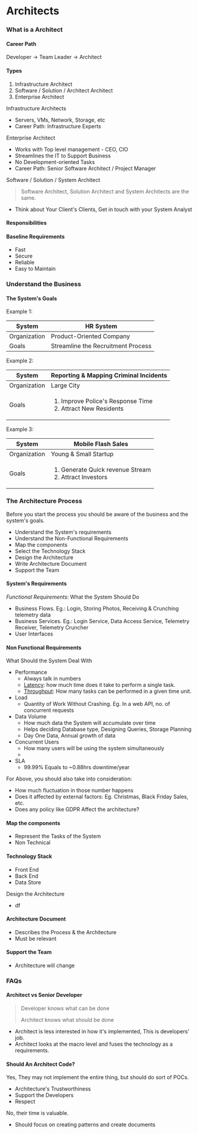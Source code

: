 # Architects

### What is a  Architect

#### Career Path

Developer -> Team Leader -> Architect

#### Types

1. Infrastructure Architect
2. Software / Solution / Architect Architect
3. Enterprise Architect

Infrastructure Architects

* Servers, VMs, Network, Storage, etc
* Career Path: Infrastructure Experts

Enterprise Architect

* Works with Top level management - CEO, CIO
* Streamlines the IT to Support Business
* No Development-oriented Tasks
* Career Path: Senior Software Architect / Project Manager

Software / Solution / System Architect

> Software Architect, Solution Architect and System Architects are the same.

* Think about Your Client's Clients, Get in touch with your System Analyst

#### Responsibilities&#x20;

####

#### Baseline Requirements&#x20;

* Fast
* Secure
* Reliable
* Easy to Maintain



### Understand the Business

#### The System's Goals



Example 1:

| System       | HR System                          |
| ------------ | ---------------------------------- |
| Organization | Product-Oriented Company           |
| Goals        | Streamline the Recruitment Process |

Example 2:

| System       | Reporting & Mapping Criminal Incidents                                         |
| ------------ | ------------------------------------------------------------------------------ |
| Organization | Large City                                                                     |
| Goals        | <ol><li>Improve Police's Response Time</li><li>Attract New Residents</li></ol> |

Example 3:

| System       | Mobile Flash Sales                                                        |
| ------------ | ------------------------------------------------------------------------- |
| Organization | Young & Small Startup                                                     |
| Goals        | <ol><li>Generate Quick revenue Stream</li><li>Attract Investors</li></ol> |



### The Architecture Process

Before you start the process you should be aware of the business and the system's goals.

* Understand the System's requirements
* Understand the Non-Functional Requirements
* Map the components
* Select the Technology Stack
* Design the Architecture
* Write Architecture Document
* Support the Team

#### System's Requirements

_Functional Requirements:_ What the System Should Do

* Business Flows. Eg.: Login, Storing Photos, Receiving & Crunching telemetry data
* Business Services. Eg.: Login Service, Data Access Service, Telemetry Receiver, Telemetry Cruncher
* User Interfaces

#### Non Functional Requirements

What Should the System Deal With

* Performance
  * Always talk in numbers
  * [Latency](../architecture/performance/latency-and-throughput.md): how much time does it take to perform a single task.
  * [Throughput](../architecture/performance/latency-and-throughput.md): How many tasks can be performed in a given time unit.
* Load
  * Quantity of Work Without Crashing. Eg. In a web API, no. of concurrent requests
* Data Volume
  * How much data the System will accumulate over time
  * Helps deciding Database type, Designing Queries, Storage Planning
  * Day One Data, Annual growth of data
* Concurrent Users
  * How many users will be using the system simultaneously
  *
* SLA
  * 99.99% Equals to \~0.88hrs downtime/year

For Above, you should also take into consideration:

* How much fluctuation in those number happens
* Does it affected by external factors: Eg. Christmas, Black Friday Sales, etc.
* Does any policy like GDPR Affect the architecture?





#### Map the components

* Represent the Tasks of the System
* Non Technical

#### Technology Stack

* Front End
* Back End
* Data Store

Design the Architecture

* df

#### Architecture Document

* Describes the Process & the Architecture
* Must be relevant&#x20;

#### Support the Team

* Architecture will change

### FAQs

#### Architect vs Senior Developer

> Developer knows what can be done
>
> Architect knows what should be done

* Architect is less interested in how it's implemented, This is developers' job.
* Architect looks at the macro level and fuses the technology as a requirements.

#### Should An Architect Code?

Yes, They may not implement the entire thing, but should do sort of POCs.

* Architecture's Trustworthiness
* Support the Developers
* Respect

No, their time is valuable.

* Should focus on creating patterns and create documents



####


